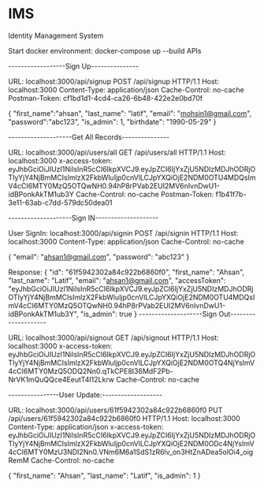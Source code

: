 # IMS
Identity Management System

Start docker environment: docker-compose up --build
 APIs

------------------Sign Up---------------

URL: localhost:3000/api/signup
POST /api/signup HTTP/1.1
Host: localhost:3000
Content-Type: application/json
Cache-Control: no-cache
Postman-Token: cf1bd1d1-4cd4-ca26-6b48-422e2e0bd70f

{
"first_name":"ahsan",
"last_name": "latif",
"email": "mohsin1@gmail.com",
"password":"abc123",
"is_admin": 1,
"birthdate": "1990-05-29"
}

--------------------Get All Records---------------

URL: localhost:3000/api/users/all
GET /api/users/all HTTP/1.1
Host: localhost:3000
x-access-token: eyJhbGciOiJIUzI1NiIsInR5cCI6IkpXVCJ9.eyJpZCI6IjYxZjU5NDIzMDJhODRjOTIyYjY4NjBmMCIsImlzX2FkbWluIjp0cnVlLCJpYXQiOjE2NDM0OTU4MDQsImV4cCI6MTY0MzQ5OTQwNH0.94hP8rPVab2EUI2MV6nIvnDwU1-idBPonkAkTM1ub3Y
Cache-Control: no-cache
Postman-Token: f1b41f7b-3e11-63ab-c7dd-579dc50dea01

--------------------Sign IN--------------------

User SignIn: localhost:3000/api/signin
POST /api/signin HTTP/1.1
Host: localhost:3000
Content-Type: application/json
Cache-Control: no-cache

{
	"email": "ahsan1@gmail.com",
	"password": "abc123"
}

Response: {
    "id": "61f5942302a84c922b6860f0",
    "first_name": "Ahsan",
    "last_name": "Latif",
    "email": "ahsan1@gmail.com",
    "accessToken": "eyJhbGciOiJIUzI1NiIsInR5cCI6IkpXVCJ9.eyJpZCI6IjYxZjU5NDIzMDJhODRjOTIyYjY4NjBmMCIsImlzX2FkbWluIjp0cnVlLCJpYXQiOjE2NDM0OTU4MDQsImV4cCI6MTY0MzQ5OTQwNH0.94hP8rPVab2EUI2MV6nIvnDwU1-idBPonkAkTM1ub3Y",
    "is_admin": true
}
--------------------Sign Out--------------------

URL: localhost:3000/api/signout
GET /api/signout HTTP/1.1
Host: localhost:3000
x-access-token: eyJhbGciOiJIUzI1NiIsInR5cCI6IkpXVCJ9.eyJpZCI6IjYxZjU5NDIzMDJhODRjOTIyYjY4NjBmMCIsImlzX2FkbWluIjp0cnVlLCJpYXQiOjE2NDM0OTQ4NjYsImV4cCI6MTY0MzQ5ODQ2Nn0.qTkCPE8I36MdF2Pb-NrVK1mQuQQce4EeutT4I12Lkrw
Cache-Control: no-cache

----------------User Update:-------------------

URL: localhost:3000/api/users/61f5942302a84c922b6860f0
PUT /api/users/61f5942302a84c922b6860f0 HTTP/1.1
Host: localhost:3000
Content-Type: application/json
x-access-token: eyJhbGciOiJIUzI1NiIsInR5cCI6IkpXVCJ9.eyJpZCI6IjYxZjU5NDIzMDJhODRjOTIyYjY4NjBmMCIsImlzX2FkbWluIjp0cnVlLCJpYXQiOjE2NDM0ODc4NjYsImV4cCI6MTY0MzU3NDI2Nn0.VNm6M6a1SdS1zR6lv_on3HtZnADea5olOi4_oigRemM
Cache-Control: no-cache

{
"first_name": "Ahsan",
"last_name": "Latif",
"is_admin": 1
}
